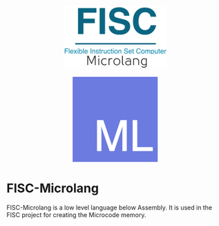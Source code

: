 <p align="center"><img src="design/resources/logo/fisc-microlang-logo.png" width="240" height="147"></p>
<p align="center"><img src="design/resources/logo/microlang-logo.png"></p>

# FISC-Microlang
FISC-Microlang is a low level language below Assembly. It is used in the FISC project for creating the Microcode memory.
